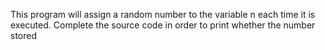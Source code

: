 This program will assign a random number to the variable n each time it is executed. Complete the source code in order to print whether the number stored
